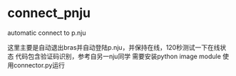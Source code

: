 connect_pnju
============

automatic connect to p.nju

这里主要是自动退出bras并自动登陆p.nju，并保持在线，120秒测试一下在线状态
代码包含验证码识别，参考自另一nju同学
需要安装python image module
使用connector.py运行
